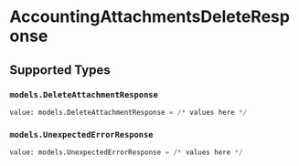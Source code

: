 # AccountingAttachmentsDeleteResponse


## Supported Types

### `models.DeleteAttachmentResponse`

```python
value: models.DeleteAttachmentResponse = /* values here */
```

### `models.UnexpectedErrorResponse`

```python
value: models.UnexpectedErrorResponse = /* values here */
```

